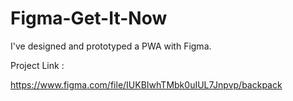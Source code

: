 # Figma-Get-It-Now
I've designed and prototyped a PWA with Figma.

Project Link :

https://www.figma.com/file/IUKBIwhTMbk0uIUL7Jnpvp/backpack
